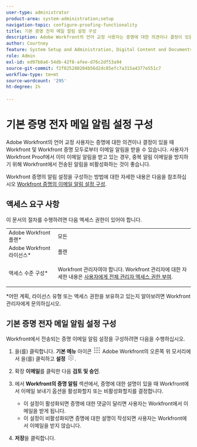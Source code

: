 ```yaml
---
user-type: administrator
product-area: system-administration;setup
navigation-topic: configure-proofing-functionality
title: 기본 증명 전자 메일 알림 설정 구성
description: Adobe Workfront의 언어 교정 사용자는 증명에 대한 의견이나 결정이 있을 때 Workfront 및 Workfront 증명 모두로부터 이메일 알림을 받을 수 있습니다. 사용자가 Workfront Proof에서 이미 이메일 알림을 받고 있는 경우, 중복 알림 이메일을 방지하기 위해 Workfront에서 전송된 알림을 비활성화하는 것이 좋습니다.
author: Courtney
feature: System Setup and Administration, Digital Content and Documents
role: Admin
exl-id: ed97b8a6-54db-42f8-afee-d76c2df53a94
source-git-commit: f2f825280204b56d2dc85efc7a315a4377e551c7
workflow-type: tm+mt
source-wordcount: '295'
ht-degree: 1%

---
```


# 기본 증명 전자 메일 알림 설정 구성

Adobe Workfront의 언어 교정 사용자는 증명에 대한 의견이나 결정이 있을 때 Workfront 및 Workfront 증명 모두로부터 이메일 알림을 받을 수 있습니다. 사용자가 Workfront Proof에서 이미 이메일 알림을 받고 있는 경우, 중복 알림 이메일을 방지하기 위해 Workfront에서 전송된 알림을 비활성화하는 것이 좋습니다.

Workfront 증명의 알림 설정을 구성하는 방법에 대한 자세한 내용은 다음을 참조하십시오 [Workfront 증명의 이메일 알림 설정 구성](../../../workfront-proof/wp-emailsntfctns/email-alerts/config-email-notification-settings-wp.md).

## 액세스 요구 사항

이 문서의 절차를 수행하려면 다음 액세스 권한이 있어야 합니다.

<table style="table-layout:auto"> 
 <col> 
 <col> 
 <tbody> 
  <tr> 
   <td role="rowheader">Adobe Workfront 플랜*</td> 
   <td>모든</td> 
  </tr> 
  <tr> 
   <td role="rowheader">Adobe Workfront 라이선스*</td> 
   <td>플랜</td> 
  </tr> 
  <tr> 
   <td role="rowheader">액세스 수준 구성*</td> 
   <td> <p>Workfront 관리자여야 합니다. Workfront 관리자에 대한 자세한 내용은 <a href="../../../administration-and-setup/add-users/configure-and-grant-access/grant-a-user-full-administrative-access.md" class="MCXref xref">사용자에게 전체 관리자 액세스 권한 부여</a>.</p> </td> 
  </tr> 
 </tbody> 
</table>

&#42;어떤 계획, 라이선스 유형 또는 액세스 권한을 보유하고 있는지 알아보려면 Workfront 관리자에게 문의하십시오.

## 기본 증명 전자 메일 알림 설정 구성

Workfront에서 전송되는 증명 이메일 알림 설정을 구성하려면 다음을 수행하십시오.

1. 을(를) 클릭합니다. **기본 메뉴** 아이콘 ![](assets/main-menu-icon.png) Adobe Workfront의 오른쪽 위 모서리에서 을(를) 클릭하고 **설정** ![](assets/gear-icon-settings.png).

1. 확장 **이메일**&#x200B;를 클릭한 다음 **검토 및 승인**.

1. 에서 **Workfront의 증명 알림** 섹션에서, 증명에 대한 설명이 있을 때 Workfront에서 이메일 보내기 옵션을 활성화할지 또는 비활성화할지를 결정합니다.

   * 이 설정이 활성화되면 증명에 대한 댓글이 달리면 사용자는 Workfront에서 이메일을 받게 됩니다.
   * 이 설정이 비활성화되면 증명에 대한 설명이 작성되면 사용자는 Workfront에서 이메일을 받지 않습니다.

1. **저장**&#x200B;을 클릭합니다.
